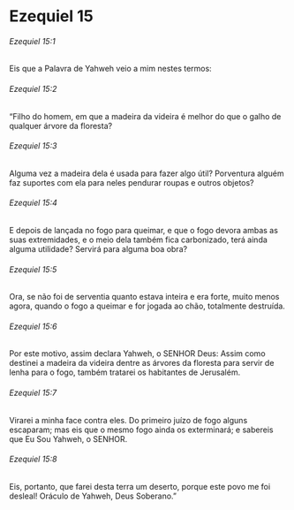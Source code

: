 # Ezequiel 15

###### Ezequiel 15:1

Eis que a Palavra de Yahweh veio a mim nestes termos:

###### Ezequiel 15:2

“Filho do homem, em que a madeira da videira é melhor do que o galho de qualquer árvore da floresta?

###### Ezequiel 15:3

Alguma vez a madeira dela é usada para fazer algo útil? Porventura alguém faz suportes com ela para neles pendurar roupas e outros objetos?

###### Ezequiel 15:4

E depois de lançada no fogo para queimar, e que o fogo devora ambas as suas extremidades, e o meio dela também fica carbonizado, terá ainda alguma utilidade? Servirá para alguma boa obra?

###### Ezequiel 15:5

Ora, se não foi de serventia quanto estava inteira e era forte, muito menos agora, quando o fogo a queimar e for jogada ao chão, totalmente destruída.

###### Ezequiel 15:6

Por este motivo, assim declara Yahweh, o SENHOR Deus: Assim como destinei a madeira da videira dentre as árvores da floresta para servir de lenha para o fogo, também tratarei os habitantes de Jerusalém.

###### Ezequiel 15:7

Virarei a minha face contra eles. Do primeiro juízo de fogo alguns escaparam; mas eis que o mesmo fogo ainda os exterminará; e sabereis que Eu Sou Yahweh, o SENHOR.

###### Ezequiel 15:8

Eis, portanto, que farei desta terra um deserto, porque este povo me foi desleal! Oráculo de Yahweh, Deus Soberano.”


